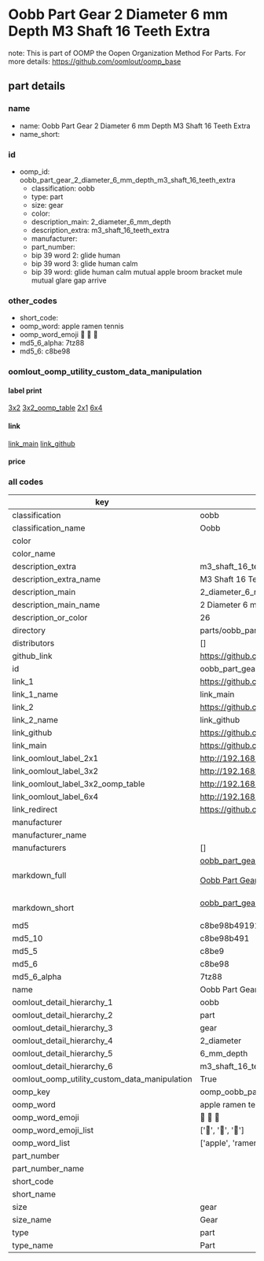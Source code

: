 # Oobb Part Gear 2 Diameter 6 mm Depth M3 Shaft 16 Teeth Extra  

note: This is part of OOMP the Oopen Organization Method For Parts. For more details: https://github.com/oomlout/oomp_base

##  part details
  







### name
* name: Oobb Part Gear 2 Diameter 6 mm Depth M3 Shaft 16 Teeth Extra
* name_short: 
### id
* oomp_id: oobb_part_gear_2_diameter_6_mm_depth_m3_shaft_16_teeth_extra
  * classification: oobb
  * type: part
  * size: gear
  * color: 
  * description_main: 2_diameter_6_mm_depth
  * description_extra: m3_shaft_16_teeth_extra
  * manufacturer: 
  * part_number: 
  * bip 39 word 2: glide human
  * bip 39 word 3: glide human calm
  * bip 39 word: glide human calm mutual apple broom bracket mule mutual glare gap arrive

### other_codes
* short_code: 
* oomp_word: apple ramen tennis
* oomp_word_emoji :apple: :ramen: :tennis:
* md5_6_alpha: 7tz88
* md5_6: c8be98






### oomlout_oomp_utility_custom_data_manipulation
#### label print
[3x2](http://192.168.1.245:1112/?label=oomp%207tz88)
[3x2_oomp_table](http://192.168.1.108:1112/?label=oomp%207tz88)
[2x1](http://192.168.1.242:1112/?label=oomp%207tz88)
[6x4](http://192.168.1.55:1112/?label=oomp%207tz88)    

#### link

[link_main](https://github.com/oomlout/oomlout_oomp_version_1_messy/tree/main/parts/oobb_part_gear_2_diameter_6_mm_depth_m3_shaft_16_teeth_extra) [link_github](https://github.com/oomlout/oomlout_oomp_version_1_messy/tree/main/parts/oobb_part_gear_2_diameter_6_mm_depth_m3_shaft_16_teeth_extra)                             

#### price







### all codes 
| key | value |  
| --- | --- |  
| classification | oobb |  
| classification_name | Oobb |  
| color |  |  
| color_name |  |  
| description_extra | m3_shaft_16_teeth_extra |  
| description_extra_name | M3 Shaft 16 Teeth Extra |  
| description_main | 2_diameter_6_mm_depth |  
| description_main_name | 2 Diameter 6 mm Depth |  
| description_or_color | 26 |  
| directory | parts/oobb_part_gear_2_diameter_6_mm_depth_m3_shaft_16_teeth_extra |  
| distributors | [] |  
| github_link | https://github.com/oomlout/oomlout_oomp_part_src/tree/main/parts/oobb_part_gear_2_diameter_6_mm_depth_m3_shaft_16_teeth_extra |  
| id | oobb_part_gear_2_diameter_6_mm_depth_m3_shaft_16_teeth_extra |  
| link_1 | https://github.com/oomlout/oomlout_oomp_version_1_messy/tree/main/parts/oobb_part_gear_2_diameter_6_mm_depth_m3_shaft_16_teeth_extra |  
| link_1_name | link_main |  
| link_2 | https://github.com/oomlout/oomlout_oomp_version_1_messy/tree/main/parts/oobb_part_gear_2_diameter_6_mm_depth_m3_shaft_16_teeth_extra |  
| link_2_name | link_github |  
| link_github | https://github.com/oomlout/oomlout_oomp_version_1_messy/tree/main/parts/oobb_part_gear_2_diameter_6_mm_depth_m3_shaft_16_teeth_extra |  
| link_main | https://github.com/oomlout/oomlout_oomp_version_1_messy/tree/main/parts/oobb_part_gear_2_diameter_6_mm_depth_m3_shaft_16_teeth_extra |  
| link_oomlout_label_2x1 | http://192.168.1.242:1112/?label=oomp%207tz88 |  
| link_oomlout_label_3x2 | http://192.168.1.245:1112/?label=oomp%207tz88 |  
| link_oomlout_label_3x2_oomp_table | http://192.168.1.108:1112/?label=oomp%207tz88 |  
| link_oomlout_label_6x4 | http://192.168.1.55:1112/?label=oomp%207tz88 |  
| link_redirect | https://github.com/oomlout/oomlout_oomp_version_1_messy/tree/main/parts/oobb_part_gear_2_diameter_6_mm_depth_m3_shaft_16_teeth_extra |  
| manufacturer |  |  
| manufacturer_name |  |  
| manufacturers | [] |  
| markdown_full | [oobb_part_gear_2_diameter_6_mm_depth_m3_shaft_16_teeth_extra](none)<br>[](none)<br>[Oobb Part Gear 2 Diameter 6 Mm Depth M3 Shaft 16 Teeth Extra](none)<br><br> |  
| markdown_short | [oobb_part_gear_2_diameter_6_mm_depth_m3_shaft_16_teeth_extra](none)<br><br> |  
| md5 | c8be98b49191435873055922411bb318 |  
| md5_10 | c8be98b491 |  
| md5_5 | c8be9 |  
| md5_6 | c8be98 |  
| md5_6_alpha | 7tz88 |  
| name | Oobb Part Gear 2 Diameter 6 mm Depth M3 Shaft 16 Teeth Extra |  
| oomlout_detail_hierarchy_1 | oobb |  
| oomlout_detail_hierarchy_2 | part |  
| oomlout_detail_hierarchy_3 | gear |  
| oomlout_detail_hierarchy_4 | 2_diameter |  
| oomlout_detail_hierarchy_5 | 6_mm_depth |  
| oomlout_detail_hierarchy_6 | m3_shaft_16_teeth_extra |  
| oomlout_oomp_utility_custom_data_manipulation | True |  
| oomp_key | oomp_oobb_part_gear_2_diameter_6_mm_depth_m3_shaft_16_teeth_extra |  
| oomp_word | apple ramen tennis |  
| oomp_word_emoji | :apple: :ramen: :tennis: |  
| oomp_word_emoji_list | [':apple:', ':ramen:', ':tennis:'] |  
| oomp_word_list | ['apple', 'ramen', 'tennis'] |  
| part_number |  |  
| part_number_name |  |  
| short_code |  |  
| short_name |  |  
| size | gear |  
| size_name | Gear |  
| type | part |  
| type_name | Part |  
